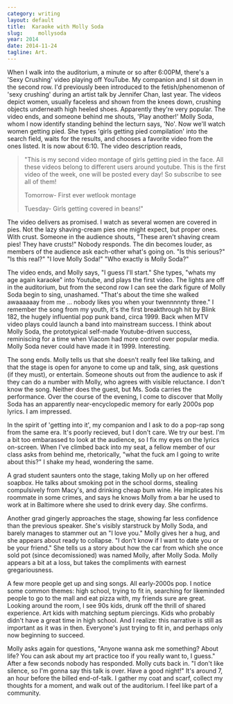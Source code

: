 ```yaml
---
category: writing
layout: default
title:  Karaoke with Molly Soda
slug:     mollysoda
year: 2014
date: 2014-11-24
tagline: Art.
---
```

When I walk into the auditorium, a minute or so after 6:00PM, there's a 'Sexy Crushing' video playing off YouTube. My companion and I sit down in the second row. I'd previously been introduced to the fetish/phenomenon of 'sexy crushing' during an artist talk by Jennifer Chan, last year. The videos depict women, usually faceless and shown from the knees down, crushing objects underneath high heeled shoes. Apparently they're very popular. The video ends, and someone behind me shouts, 'Play another!' Molly Soda, whom I now identify standing behind the lecturn says, 'No'. Now we'll watch women getting pied. She types 'girls getting pied compilation' into the search field, waits for the results, and chooses a favorite video from the ones listed. It is now about 6:10. The video description reads,

> "This is my second video montage of girls getting pied in the face. All these videos belong to different users around youtube. This is the first video of the week, one will be posted every day! So subscribe to see all of them!
>
> Tomorrow- First ever wetlook montage
>
> Tuesday- Girls getting covered in beans!"

<!--more-->

The video delivers as promised. I watch as several women are covered in pies. Not the lazy shaving-cream pies one might expect, but proper ones. With crust. Someone in the audience shouts, "These aren't shaving cream pies! They have crusts!" Nobody responds. The din becomes louder, as members of the audience ask each-other what's going on. "Is this serious?" "Is this real?" "I love Molly Soda!" "Who exactly is Molly Soda?"

The video ends, and Molly says, "I guess I'll start." She types, "whats my age again karaoke" into Youtube, and plays the first video. The lights are off in the auditorium, but from the second row I can see the dark figure of Molly Soda begin to sing, unashamed. "That's about the time she walked awaaaaaay from me ... nobody likes you when your twennnnnty three." I remember the song from my youth, it's the first breakthrough hit by Blink 182, the hugely influential pop punk band, circa 1999. Back when MTV video plays could launch a band into mainstream success. I think about Molly Soda, the prototypical self-made Youtube-driven success, reminiscing for a time when Viacom had more control over popular media. Molly Soda never could have made it in 1999. Interesting.

The song ends. Molly tells us that she doesn't really feel like talking, and that the stage is open for anyone to come up and talk, sing, ask questions (if they must), or entertain. Someone shouts out from the audience to ask if they can do a number with Molly, who agrees with visible reluctance. I don't know the song. Neither does the guest, but Ms. Soda carries the performance. Over the course of the evening, I come to discover that Molly Soda has an apparently near-encyclopedic memory for early 2000s pop lyrics. I am impressed.

In the spirit of 'getting into it', my companion and I ask to do a pop-rap song from the same era. It's poorly recieved, but I don't care. We try our best. I'm a bit too embarassed to look at the audience, so I fix my eyes on the lyrics on-screen. When I've climbed back into my seat, a fellow member of our class asks from behind me, rhetorically, "what the fuck am I going to write about this?" I shake my head, wondering the same.

A grad student saunters onto the stage, taking Molly up on her offered soapbox. He talks about smoking pot in the school dorms, stealing compulsively from Macy's, and drinking cheap bum wine. He implicates his roommate in some crimes, and says he knows Molly from a bar he used to work at in Baltimore where she used to drink every day. She confirms.

Another grad gingerly approaches the stage, showing far less confidence than the previous speaker. She's visibly starstruck by Molly Soda, and barely manages to stammer out an "I love you." Molly gives her a hug, and she appears about ready to collapse. "I don't know if I want to date you or be your friend." She tells us a story about how the car from which she once sold pot (since decomissioned) was named Molly, after Molly Soda. Molly appears a bit at a loss, but takes the compliments with earnest gregariousness.

A few more people get up and sing songs. All early-2000s pop. I notice some common themes: high school, trying to fit in, searching for likeminded people to go to the mall and eat pizza with, my friends sure are great. Looking around the room, I see 90s kids, drunk off the thrill of shared experience. Art kids with matching septum piercings. Kids who probably didn't have a great time in high school. And I realize: this narrative is still as important as it was in then. Everyone's just trying to fit in, and perhaps only now beginning to succeed.

Molly asks again for questions, "Anyone wanna ask me something? About life? You can ask about my art practice too if you really want to, I guess." After a few seconds nobody has responded. Molly cuts back in. "I don't like silence, so I'm gonna say this talk is over. Have a good night!" It's around 7, an hour before the billed end-of-talk. I gather my coat and scarf, collect my thoughts for a moment, and walk out of the auditorium. I feel like part of a community.
